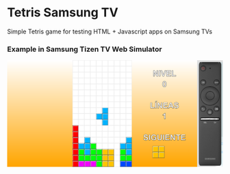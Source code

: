 # Tetris Samsung TV
Simple Tetris game for testing HTML + Javascript apps on Samsung TVs


### Example in Samsung Tizen TV Web Simulator
![alt text](TetrisSamsungTV.png)

